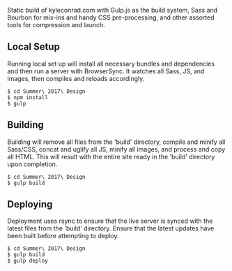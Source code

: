 Static build of kyleconrad.com with Gulp.js as the build system, Sass and Bourbon for mix-ins and handy CSS pre-processing, and other assorted tools for compression and launch.

## Local Setup
Running local set up will install all necessary bundles and dependencies and then run a server with BrowserSync. It watches all Sass, JS, and images, then compiles and reloads accordingly.
    
    $ cd Summer\ 2017\ Design
    $ npm install
    $ gulp

## Building
Building will remove all files from the 'build' directory, compile and minify all Sass/CSS, concat and uglify all JS, minify all images, and process and copy all HTML. This will result with the entire site ready in the 'build' directory upon completion.

    $ cd Summer\ 2017\ Design
    $ gulp build

## Deploying
Deployment uses rsync to ensure that the live server is synced with the latest files from the 'build' directory. Ensure that the latest updates have been built before attempting to deploy.

    $ cd Summer\ 2017\ Design
    $ gulp build
    $ gulp deploy